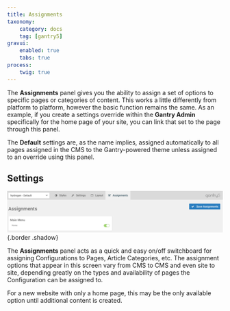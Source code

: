 ```yaml
---
title: Assignments
taxonomy:
    category: docs
    tag: [gantry5]
gravui:
    enabled: true
    tabs: true
process:
    twig: true
---
```


The **Assignments** panel gives you the ability to assign a set of options to specific pages or categories of content. This works a little differently from platform to platform, however the basic function remains the same. As an example, if you create a settings override within the **Gantry Admin** specifically for the home page of your site, you can link that set to the page through this panel.

The **Default** settings are, as the name implies, assigned automatically to all pages assigned in the CMS to the Gantry-powered theme unless assigned to an override using this panel.

Settings
-----

![Assignments](assignments.png) {.border .shadow}

The **Assignments** panel acts as a quick and easy on/off switchboard for assigning Configurations to Pages, Article Categories, etc. The assignment options that appear in this screen vary from CMS to CMS and even site to site, depending greatly on the types and availability of pages the Configuration can be assigned to.

For a new website with only a home page, this may be the only available option until additional content is created.